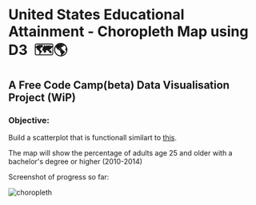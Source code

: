 
# United States Educational Attainment - Choropleth Map using D3  🗺🌎

## A Free Code Camp(beta) Data Visualisation Project (WiP)

### Objective:
Build a scatterplot that is functionall similart to [this](https://codepen.io/FreeCodeCamp/full/ONxvaa/).

The map will show the percentage of adults age 25 and older with a bachelor's degree or higher (2010-2014)

Screenshot of progress so far: 

![choropleth](https://user-images.githubusercontent.com/22034073/40590239-768bb626-61f3-11e8-9dbd-8b88daf652b1.gif)


